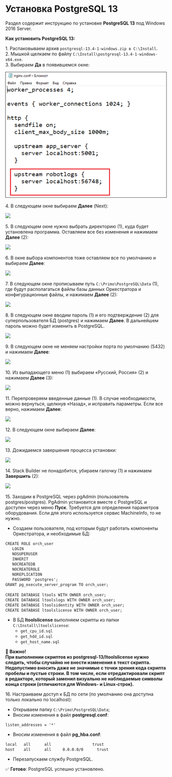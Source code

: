 # Установка PostgreSQL 13
Раздел содержит инструкцию по установке **PostgreSQL 13** под Windows 2016 Server.

**Как установить PostgreSQL 13:**

1\. Распаковываем архив `postgresql-13.4-1-windows.zip в C:\Install`.\
2\. Мышкой щелкаем по файлу `C:\Install\postgresql-13.4-1-windows-x64.exe`.\
3\.	Выбираем **Да** в появившемся окне:

![](<../../../.gitbook/assets/install-nginx-win-1.png>)

4\. В следующем окне выбираем **Далее** (Next):

![](<../../../.gitbook/assets/>)

5\. В следующем окне нужно выбрать директорию (1), куда будет установлена программа. Оставляем все без изменения и нажимаем **Далее** (2):

![](<../../../.gitbook/assets/>)

6\. В окне выбора компонентов тоже оставляем все по умолчанию и выбираем **Далее**:

![](<../../../.gitbook/assets/>)

7\. В следующем окне прописываем путь `C:\Primo\PostgreSQL\Data` (1), где будут располагаться файлы базы данных Оркестратора и конфигурационные файлы, и нажимаем **Далее** (2):

![](<../../../.gitbook/assets/>)

8\. В следующем окне вводим пароль (1) и его подтверждение (2) для суперпользователя БД (postgres) и нажимаем **Далее**. В дальнейшем пароль можно будет изменить в PostgreSQL.

![](<../../../.gitbook/assets/>)

9\. В следующем окне не меняем настройки порта по умолчанию (5432) и нажимаем **Далее**:

![](<../../../.gitbook/assets/>)

10\. Из выпадающего меню (1) выбираем «Русский, Россия» (2) и нажимаем **Далее** (3):

![](<../../../.gitbook/assets/>)

11\. Перепроверяем введенные данные (1). В случае необходимости, можно вернуться, щелкнув «Назад», и исправить параметры. Если все верно, нажимаем **Далее**:

![](<../../../.gitbook/assets/>)

12\. В следующем окне выбираем **Далее**:

![](<../../../.gitbook/assets/>)

13\. Дожидаемся завершения процесса установки:

![](<../../../.gitbook/assets/>)

14\. Stack Builder не понадобится, убираем галочку (1) и нажимаем **Завершить** (2):

![](<../../../.gitbook/assets/>)

15\. Заходим в PostgreSQL через pgAdmin (пользователь postgres/postgres). PgAdmin установится вместе с PostgreSQL и доступен через меню **Пуск**. Требуется для определения параметров оборудования. Если для этого используется сервис MachineInfo, то не нужно.
* Создаем пользователя, под которым будут работать компоненты Оркестратора, и необходимые БД:
```
CREATE ROLE orch_user
   LOGIN
   NOSUPERUSER
   INHERIT
   NOCREATEDB
   NOCREATEROLE
   NOREPLICATION
   PASSWORD 'postgres';
GRANT pg_execute_server_program TO orch_user;

CREATE DATABASE ltools WITH OWNER orch_user;
CREATE DATABASE ltoolslogs WITH OWNER orch_user;
CREATE DATABASE ltoolsidentity WITH OWNER orch_user;
CREATE DATABASE ltoolslicense WITH OWNER orch_user;
```
* В БД **ltoolslicense** выполняем скрипты из папки `C:\Install\ltoolslicense`:
  * `get_cpu_id.sql`
  * `get_hdd_id.sql`
  * `get_host_name.sql`

:red_circle: **Важно!**\
**При выполнении скриптов из postgresql-13/ltoolslicense нужно следить, чтобы случайно не внести изменения в текст скрипта. Недопустимо вносить даже не значимые с точки зрения кода скрипта пробелы и пустые строки.
В том числе, если отредактировали скрипт в редакторе, который заменил визуально не наблюдаемые символы конца строки (отличаются для Windows- и Linux-строк).**

16\. Настраиваем доступ к БД по сети (по умолчанию она доступна только локально по localhost):
* Открываем папку `C:\Primo\PostgreSQL\Data`;
* Вносим изменения в файл **postgresql.conf**:
```
listen_addresses = '*'
```
* Вносим изменения в файл **pg_hba.conf**:
```
local   all      all                  trust
host    all      all     0.0.0.0/0  	trust
```
* Перезапускаем службу PostgreSQL.

:white_check_mark: **Готово**: PostgreSQL успешно установлено.
